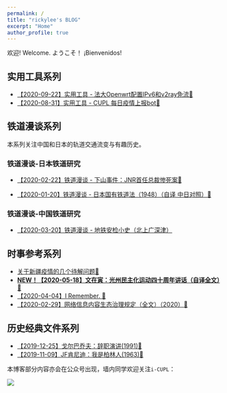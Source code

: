```yaml
---
permalink: /
title: "rickylee's BLOG"
excerpt: "Home"
author_profile: true
---
```

欢迎!  Welcome.  ようこそ！ ¡Bienvenidos!
        
## 实用工具系列

* [【2020-09-22】实用工具 - 法大Openwrt配置IPv6和v2ray免流🔗](posts/2020/09/blog-post-3/)
* [【2020-08-31】实用工具 - CUPL 每日疫情上报bot🔗](posts/2020/08/blog-post-2/) 
        
## 铁道漫谈系列
        
本系列关注中国和日本的轨道交通流变与有趣历史。

### 铁道漫谈-日本铁道研究
* [【2020-02-22】铁道漫谈 - 下山事件：JNR首任总裁惨死案🔗](posts/2020/02/blog-post-2/) </p>
* [【2020-01-20】铁道漫谈 - 日本国有铁道法（1948）（自译 中日对照）🔗](posts/2020/01/blog-post-3/)  </p>

### 铁道漫谈-中国铁道研究
* [【2020-03-20】铁道漫谈 - 地铁安检小史（北上广深津）](posts/2020/03/blog-post-1/) 
                
## 时事参考系列
* [关于新疆疫情的几个待解问题🔗](posts/2020/08/blog-post-1/) 
* [**NEW！【2020-05-18】文在寅：光州民主化运动四十周年讲话（自译全文）🔗**](posts/2020/05/blog-post-1/) 
* [【2020-04-04】I Remember. 🔗](posts/2020/04/blog-post-7/) 
* [【2020-02-29】网络信息内容生态治理规定（全文）（2020）🔗](posts/2020/02/blog-post-6/) 
        
## 历史经典文件系列</h2>
* [【2019-12-25】戈尔巴乔夫：辞职演讲(1991)🔗](posts/2019/12/blog-post-5/) 
* [【2019-11-09】JF肯尼迪：我是柏林人(1963)🔗](posts/2019/11/blog-post-4/) 

本博客部分内容亦会在公众号出现，墙内同学欢迎关注`i-CUPL`：

<img src="https://s1.ax1x.com/2020/03/28/Gkh3SU.png">
